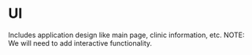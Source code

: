 # UI
Includes application design like main page, clinic information, etc. NOTE: We will need to add interactive functionality.
